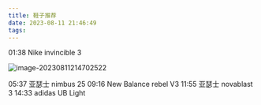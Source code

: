 ```yaml
---
title: 鞋子推荐
date: 2023-08-11 21:46:49
tags:
---
```




01:38 Nike invincible 3

![image-20230811214702522](C:\Users\Administrator\AppData\Roaming\Typora\typora-user-images\image-20230811214702522.png)

05:37 亚瑟士 nimbus 25
09:16 New Balance rebel V3
11:55 亚瑟士 novablast 3
14:33 adidas UB Light
